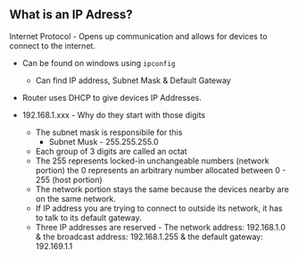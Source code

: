 ## What is an IP Adress?

Internet Protocol - Opens up communication and allows for devices to connect to the internet.

 * Can be found on windows using `ipconfig`
 	* Can find IP address, Subnet Mask & Default Gateway

 * Router uses DHCP to give devices IP Addresses.
 * 192.168.1.xxx - Why do they start with those digits
 	*  The subnet mask is responsibile for this
        * Subnet Musk - 255.255.255.0
	* Each group of 3 digits are called an octat
 	* The 255 represents locked-in unchangeable numbers (network portion) the 0 represents an arbitrary number allocated between 0 - 255 (host portion)
 	* The network portion stays the same because the devices nearby are on the same network.
	* If IP address you are trying to connect to outside its network, it has to talk to its default gateway.
	* Three IP addresses are reserved - The network address: 192.168.1.0 & the broadcast address: 192.168.1.255 & the default gateway: 192.169.1.1


